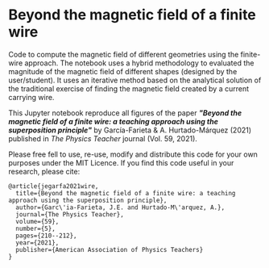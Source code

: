 # Beyond the magnetic field of a finite wire

Code to compute the magnetic field of different geometries using the finite-wire approach.
The notebook uses a hybrid methodology to evaluated the magnitude of the magnetic field of different shapes (designed by the user/student).
It uses an iterative method based on the analytical solution of the traditional exercise of finding the magnetic field created by a current carrying wire.

This Jupyter notebook reproduce all figures of the paper ***"Beyond the magnetic field of a finite wire: a teaching approach using the superposition principle"*** by García-Farieta & A. Hurtado-Márquez (2021) published in *The Physics Teacher* journal (Vol. 59, 2021).

Please free fell to use, re-use, modify and distribute this code for your own purposes under the MIT Licence.
If you find this code useful in your research, please cite:

```
@article{jegarfa2021wire,
  title={Beyond the magnetic field of a finite wire: a teaching approach using the superposition principle},
  author={Garc\'ia-Farieta, J.E. and Hurtado-M\'arquez, A.},
  journal={The Physics Teacher},
  volume={59},
  number={5},
  pages={210--212},
  year={2021},
  publisher={American Association of Physics Teachers}
}
```
